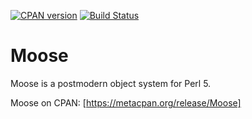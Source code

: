[![CPAN version](https://badge.fury.io/pl/Moose.svg)](http://badge.fury.io/pl/Moose)
[![Build Status](https://travis-ci.org/moose/Moose.png?branch=master,stable/2.08)](https://travis-ci.org/moose/Moose)

Moose
=====

Moose is a postmodern object system for Perl 5.

Moose on CPAN: [https://metacpan.org/release/Moose]
